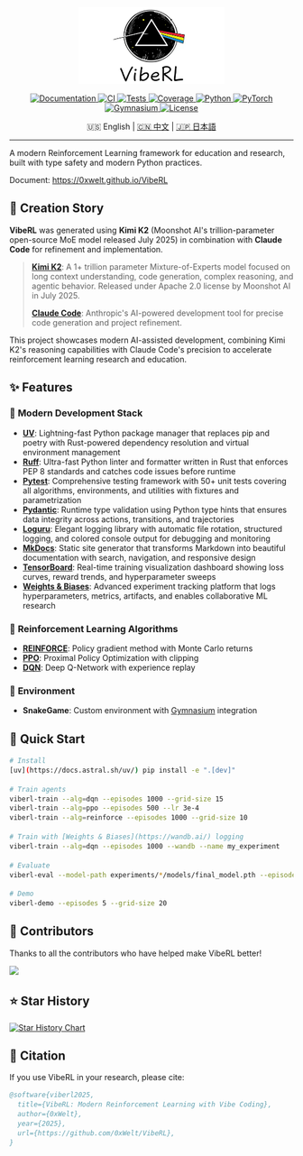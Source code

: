 <p align="center">
  <img src="docs/VibeRL LOGO.png" alt="VibeRL Logo" width="260"/>
</p>

<p align="center">
  <a href="https://0xwelt.github.io/VibeRL/">
    <img src="https://img.shields.io/badge/docs-0xwelt.github.io%2FVibeRL-blue" alt="Documentation"/>
  </a>
  <a href="https://github.com/0xWelt/VibeRL/actions">
    <img src="https://img.shields.io/github/actions/workflow/status/0xWelt/VibeRL/docs.yml?branch=main" alt="CI"/>
  </a>
  <a href="https://github.com/0xWelt/VibeRL/actions/workflows/pytest.yml">
    <img src="https://img.shields.io/github/actions/workflow/status/0xWelt/VibeRL/pytest.yml?branch=main" alt="Tests"/>
  </a>
  <a href="https://codecov.io/gh/0xWelt/VibeRL">
    <img src="https://img.shields.io/codecov/c/github/0xWelt/VibeRL" alt="Coverage"/>
  </a>
  <a href="https://www.python.org/downloads/">
    <img src="https://img.shields.io/badge/python-3.12+-3776ab" alt="Python"/>
  </a>
  <a href="https://pytorch.org/">
    <img src="https://img.shields.io/badge/PyTorch-ee4c2c" alt="PyTorch"/>
  </a>
  <a href="https://gymnasium.farama.org/">
    <img src="https://img.shields.io/badge/Gymnasium-008000" alt="Gymnasium"/>
  </a>
  <a href="https://opensource.org/licenses/MIT">
    <img src="https://img.shields.io/badge/license-MIT-green" alt="License"/>
  </a>
</p>

<p align="center">
  🇺🇸 English | <a href="./README.zh.md">🇨🇳 中文</a> | <a href="./README.ja.md">🇯🇵 日本語</a>
</p>

---

A modern Reinforcement Learning framework for education and research, built with type safety and modern Python practices.

Document: https://0xwelt.github.io/VibeRL

## 🤖 Creation Story

**VibeRL** was generated using **Kimi K2** (Moonshot AI's trillion-parameter open-source MoE model released July 2025) in combination with **Claude Code** for refinement and implementation.

> **[Kimi K2](https://github.com/MoonshotAI/Kimi-K2)**: A 1+ trillion parameter Mixture-of-Experts model focused on long context understanding, code generation, complex reasoning, and agentic behavior. Released under Apache 2.0 license by Moonshot AI in July 2025.
>
> **[Claude Code](https://claude.ai/code)**: Anthropic's AI-powered development tool for precise code generation and project refinement.

This project showcases modern AI-assisted development, combining Kimi K2's reasoning capabilities with Claude Code's precision to accelerate reinforcement learning research and education.

## ✨ Features

### 🔧 **Modern Development Stack**
- **[UV](https://docs.astral.sh/uv/)**: Lightning-fast Python package manager that replaces pip and poetry with Rust-powered dependency resolution and virtual environment management
- **[Ruff](https://docs.astral.sh/ruff/)**: Ultra-fast Python linter and formatter written in Rust that enforces PEP 8 standards and catches code issues before runtime
- **[Pytest](https://docs.pytest.org/)**: Comprehensive testing framework with 50+ unit tests covering all algorithms, environments, and utilities with fixtures and parametrization
- **[Pydantic](https://docs.pydantic.dev/)**: Runtime type validation using Python type hints that ensures data integrity across actions, transitions, and trajectories
- **[Loguru](https://loguru.readthedocs.io/)**: Elegant logging library with automatic file rotation, structured logging, and colored console output for debugging and monitoring
- **[MkDocs](https://www.mkdocs.org/)**: Static site generator that transforms Markdown into beautiful documentation with search, navigation, and responsive design
- **[TensorBoard](https://www.tensorflow.org/tensorboard)**: Real-time training visualization dashboard showing loss curves, reward trends, and hyperparameter sweeps
- **[Weights & Biases](https://wandb.ai/)**: Advanced experiment tracking platform that logs hyperparameters, metrics, artifacts, and enables collaborative ML research

### 🤖 **Reinforcement Learning Algorithms**
- **[REINFORCE](https://pytorch.org/tutorials/intermediate/reinforcement_q_learning.html)**: Policy gradient method with Monte Carlo returns
- **[PPO](https://arxiv.org/abs/1707.06347)**: Proximal Policy Optimization with clipping
- **[DQN](https://www.nature.com/articles/nature14236)**: Deep Q-Network with experience replay

### 🐍 **Environment**
- **SnakeGame**: Custom environment with [Gymnasium](https://gymnasium.farama.org/) integration

## 🎯 Quick Start

```bash
# Install
[uv](https://docs.astral.sh/uv/) pip install -e ".[dev]"

# Train agents
viberl-train --alg=dqn --episodes 1000 --grid-size 15
viberl-train --alg=ppo --episodes 500 --lr 3e-4
viberl-train --alg=reinforce --episodes 1000 --grid-size 10

# Train with [Weights & Biases](https://wandb.ai/) logging
viberl-train --alg=dqn --episodes 1000 --wandb --name my_experiment

# Evaluate
viberl-eval --model-path experiments/*/models/final_model.pth --episodes 10

# Demo
viberl-demo --episodes 5 --grid-size 20
```

## 🤝 Contributors

Thanks to all the contributors who have helped make VibeRL better!

<a href="https://github.com/0xWelt/VibeRL/graphs/contributors">
  <img src="https://contrib.rocks/image?repo=0xWelt/VibeRL" />
</a>

## ⭐ Star History

[![Star History Chart](https://api.star-history.com/svg?repos=0xWelt/VibeRL&type=Date)](https://star-history.com/#0xWelt/VibeRL&Date)

## 📖 Citation

If you use VibeRL in your research, please cite:

```bibtex
@software{viberl2025,
  title={VibeRL: Modern Reinforcement Learning with Vibe Coding},
  author={0xWelt},
  year={2025},
  url={https://github.com/0xWelt/VibeRL},
}
```
